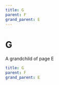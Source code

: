 ```yaml
---
title: G
parent: F
grand_parent: E
---
```


# G

A grandchild of page E

```yaml
title: G
parent: F
grand_parent: E
```
